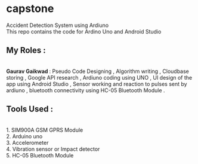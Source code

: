 # capstone
Accident Detection System using Ardiuno </br>
This repo contains the code for Ardino Uno and Android Studio </br>
<h2> My Roles  : </h2> </br>
<b>Gaurav Gaikwad </b> : Pseudo Code Designing , Algorithm writing , Cloudbase storing , Google API research , Ardiuno coding using UNO , UI design of the app using Android Studio , Sensor working and reaction to pulses sent by ardiuno , bluetooth connectivity using HC-05 Bluetooth Module .</br>
<h2>Tools Used :</h2> </br>
1. SIM900A GSM GPRS Module </br>
2.  Arduino uno  </br>
3. Accelerometer </br>
4. Vibration sensor or Impact detector </br>
5. HC-05 Bluetooth Module



